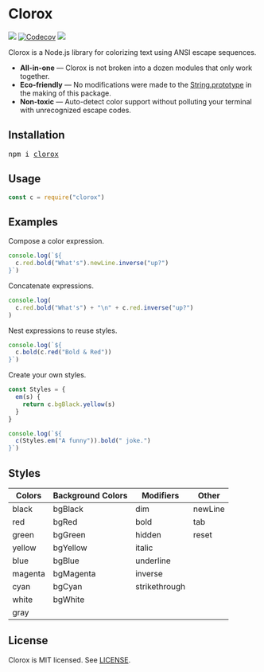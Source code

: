 # Clorox
[![](http://img.shields.io/travis/jorgebucaran/clorox.svg)](https://travis-ci.org/jorgebucaran/clorox)
[![Codecov](https://img.shields.io/codecov/c/github/jorgebucaran/clorox/master.svg)](https://codecov.io/gh/jorgebucaran/clorox)
[![](https://img.shields.io/npm/v/clorox.svg)](https://www.npmjs.org/package/clorox)

Clorox is a Node.js library for colorizing text using ANSI escape sequences.

* **All-in-one** — Clorox is not broken into a dozen modules that only work together.
* **Eco-friendly** — No modifications were made to the [String.prototype](https://developer.mozilla.org/en-US/docs/Web/JavaScript/Reference/Global_Objects/String/prototype) in the making of this package.
* **Non-toxic** — Auto-detect color support without polluting your terminal with unrecognized escape codes.

## Installation

<pre>
npm i <a href="https://www.npmjs.com/package/clorox">clorox</a>
</pre>

## Usage

```jsx
const c = require("clorox")
```

## Examples

Compose a color expression.

```jsx
console.log(`${
  c.red.bold("What's").newLine.inverse("up?")
}`)
```

Concatenate expressions.

```jsx
console.log(
  c.red.bold("What's") + "\n" + c.red.inverse("up?")
)
```

Nest expressions to reuse styles.

```jsx
console.log(`${
  c.bold(c.red("Bold & Red"))
}`)
```

Create your own styles.

```jsx
const Styles = {
  em(s) {
    return c.bgBlack.yellow(s)
  }
}

console.log(`${
  c(Styles.em("A funny")).bold(" joke.")
}`)
```

## Styles

| Colors  | Background Colors | Modifiers     | Other   |
|---------|-------------------|---------------|---------|
| black   | bgBlack           | dim           | newLine |
| red     | bgRed             | bold          | tab     |
| green   | bgGreen           | hidden        | reset   |
| yellow  | bgYellow          | italic        |         |
| blue    | bgBlue            | underline     |         |
| magenta | bgMagenta         | inverse       |         |
| cyan    | bgCyan            | strikethrough |         |
| white   | bgWhite           |               |         |
| gray    |                   |               |         |

## License

Clorox is MIT licensed. See [LICENSE](LICENSE.md).
